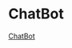 # ChatBot
[ChatBot]([https://prajakta-v-patil.github.io/ChatBOt/](https://prajakta-v-patil.github.io/ChatBot/)https://prajakta-v-patil.github.io/ChatBot/)
